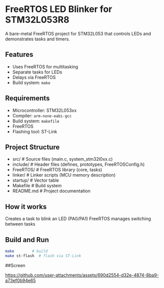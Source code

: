 # FreeRTOS LED Blinker for STM32L053R8

A bare-metal FreeRTOS project for STM32L053 that controls LEDs and demonstrates tasks and timers.

## Features
- Uses FreeRTOS for multitasking
- Separate tasks for LEDs
- Delays via FreeRTOS
- Build system: `make`

## Requirements
- Microcontroller: STM32L053xx
- Compiler: `arm-none-eabi-gcc`
- Build system: `makefile`
- FreeRTOS
- Flashing tool: ST-Link

## Project Structure
- src/        # Source files (main.c, system_stm32l0xx.c)
- include/    # Header files (defines, prototypes, FreeRTOSConfig.h)
- FreeRTOS/   # FreeRTOS library (core, tasks)
- linker/     # Linker scripts (MCU memory description)
- startup/    # Vector table
- Makefile    # Build system
- README.md   # Project documentation

## How it works
Creates a task to blink an LED (PA0/PA1)
FreeRTOS manages switching between tasks

## Build and Run
```bash
make        # build
make st-flash  # flash via ST-Link
```
##Screen

https://github.com/user-attachments/assets/690d2554-d32e-4874-8ba9-a73ef0b94e65
